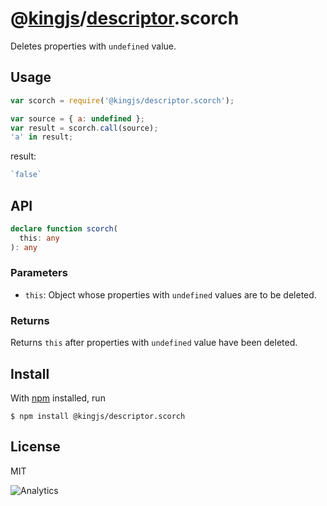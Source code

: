 # @[kingjs](https://www.npmjs.com/package/kingjs)/[descriptor](https://www.npmjs.com/package/@kingjs/descriptor).scorch
Deletes properties with `undefined` value. 
## Usage
```js
var scorch = require('@kingjs/descriptor.scorch');

var source = { a: undefined };
var result = scorch.call(source);
'a' in result;
```
result:
```js
`false`
```
## API
```ts
declare function scorch(
  this: any
): any
```
### Parameters
- `this`: Object whose properties with `undefined` values are to be deleted.
### Returns
Returns `this` after properties with `undefined` value have been deleted.
## Install
With [npm](https://npmjs.org/) installed, run
```
$ npm install @kingjs/descriptor.scorch
```
## License
MIT

![Analytics](https://analytics.kingjs.net/descriptor/scorch)
